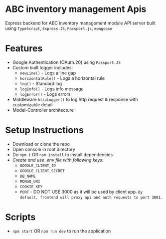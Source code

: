 # ABC inventory management Apis
  Express backend for ABC inventory management module API server built using ```TypeScript```, ```Express.JS```, ```Passport.js```, ```mongoose```

# Features

  * Google Authentication (OAuth.20) using ```Passport.JS```
  * Custom built logger includes:
    * ```newLine()``` - Logs a line gap
    * ```horizontalRule()``` - Logs a horizontal rule
    * ```log()``` - Standard log
    * ```logInfo()``` - Logs info message
    * ```logError()``` - Logs errors    
  * Middleware ```httpLogger()``` to log http request & response with customizable detail
  * Model-Controller architecture

# Setup Instructions

  * Download or clone the repo
  * Open console in root directory
  * Do ```npm i``` OR ```npm install``` to install dependencies
  * *Create and use .env file with following keys:*
    * ```GOOGLE_CLIENT_ID```
    * ```GOOGLE_CLIENT_SECRET```
    * ```DB_NAME```
    * ```MONGO_URI```
    * ```COOKIE_KEY```
    * ```PORT``` - DO NOT USE 3000 as it will be used by client app. ```By default, frontend will proxy api and auth requests to port 3001```.
  
# Scripts

  * ```npm start``` OR ```npm run dev``` to run the application
  
 
